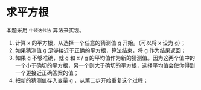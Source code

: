 # 求平方根

本题采用 `牛顿迭代法` 算法来实现。

1. 计算 x 的平方根，从选择一个任意的猜测值 g 开始。（可以将 x 设为 g）；
2. 如果猜测值 g 足够接近于正确的平方根，算法结束，将 g 作为结果返回；
3. 如果 g 不够准确，就 g 和 x / g 的平均值作为新的猜测值。因为这两个值中的一个小于确切的平方根，另一个则大于确切的平方根，选择平均值会使你得到一个更接近正确答案的值；
4. 把新的猜测值存入变量 g ，从第二步开始重复这个过程；
